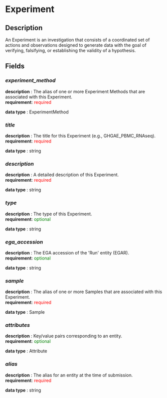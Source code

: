 # Experiment

## Description
An Experiment is an investigation that consists of a coordinated set of actions and observations designed to generate data with the goal of verifying, falsifying, or establishing the validity of a hypothesis.

## Fields
### ***experiment_method***
**description** : The alias of one or more Experiment Methods that are associated with this Experiment.<br>
**requirement**: <span style="color: red;">required</span>

**data type** : ExperimentMethod <br>
### ***title***
**description** : The title for this Experiment (e.g., GHGAE_PBMC_RNAseq).<br>
**requirement**: <span style="color: red;">required</span>

**data type** : string <br>
### ***description***
**description** : A detailed description of this Experiment.<br>
**requirement**: <span style="color: red;">required</span>

**data type** : string <br>
### ***type***
**description** : The type of this Experiment.<br>
**requirement**: <span style="color: green;">optional</span>

**data type** : string <br>
### ***ega_accession***
**description** : The EGA accession of the 'Run' entity (EGAR).<br>
**requirement**: <span style="color: green;">optional</span>

**data type** : string <br>
### ***sample***
**description** : The alias of one or more Samples that are associated with this Experiment.<br>
**requirement**: <span style="color: red;">required</span>

**data type** : Sample <br>
### ***attributes***
**description** : Key/value pairs corresponding to an entity.<br>
**requirement**: <span style="color: green;">optional</span>

**data type** : Attribute <br>
### ***alias***
**description** : The alias for an entity at the time of submission.<br>
**requirement**: <span style="color: red;">required</span>

**data type** : string <br>
